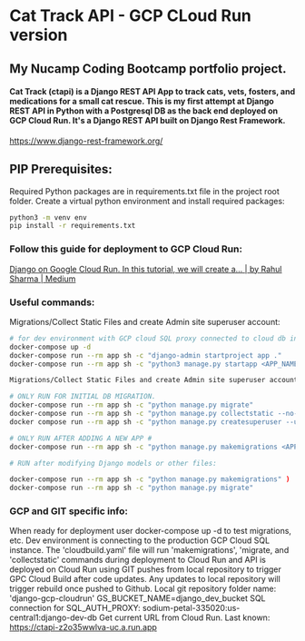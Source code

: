 # Cat Track API - GCP CLoud Run version
## My Nucamp Coding Bootcamp portfolio  project.
#### Cat Track (ctapi) is a Django REST API App to track cats, vets, fosters, and medications for a small cat rescue. This is my first attempt at Django REST API in Python with a Postgresql DB as the back end deployed on GCP Cloud Run. It's a Django REST API built on Django Rest Framework.

https://www.django-rest-framework.org/

## PIP Prerequisites:
Required Python packages are in requirements.txt file in the project root folder. Create a virtual python environment and install required packages:
```sh
python3 -m venv env
pip install -r requirements.txt
```
### Follow this guide for deployment to GCP Cloud Run:

[Django on Google Cloud Run. In this tutorial, we will create a… | by Rahul Sharma | Medium](https://medium.com/@rahulxsharma/django-on-google-cloud-run-3f2f93ae0917)

### Useful commands:
Migrations/Collect Static Files and create Admin site superuser account:
```bash
# for dev environment with GCP cloud SQL proxy connected to cloud db instance.
docker-compose up -d
docker-compose run --rm app sh -c "django-admin startproject app ." 
docker-compose run --rm app sh -c "python3 manage.py startapp <APP_NAME>"

Migrations/Collect Static Files and create Admin site superuser account:

# ONLY RUN FOR INITIAL DB MIGRATION.
docker-compose run --rm app sh -c "python manage.py migrate"
docker-compose run --rm app sh -c "python manage.py collectstatic --no-input"
docker compose run --rm app sh -c "python manage.py createsuperuser --username=<DESIRED_USERNAME> --email=<YOUR EMAIL>"

# ONLY RUN AFTER ADDING A NEW APP #
docker-compose run --rm app sh -c "python manage.py makemigrations <APP_NAME>"

# RUN after modifying Django models or other files:

docker-compose run --rm app sh -c "python manage.py makemigrations" )
docker-compose run --rm app sh -c "python manage.py migrate"
```
### GCP and GIT specific info:
When ready for deployment user docker-compose up -d to test migrations, etc. 
Dev environment is connecting to the production GCP Cloud SQL instance.
The 'cloudbuild.yaml' file will run 'makemigrations', 'migrate, and 'collectstatic' commands during deployment to Cloud Run and 
API is deployed on Cloud Run using GIT pushes from local repository to trigger GPC Cloud Build after code updates. Any updates to local repository will trigger rebuild once pushed to Github. 
Local git repository folder name: 'django-gcp-cloudrun'
GS_BUCKET_NAME=django_dev_bucket
SQL connection for SQL_AUTH_PROXY: sodium-petal-335020:us-central1:django-dev-db
Get current URL from Cloud Run. Last known: https://ctapi-z2o35wwlva-uc.a.run.app
